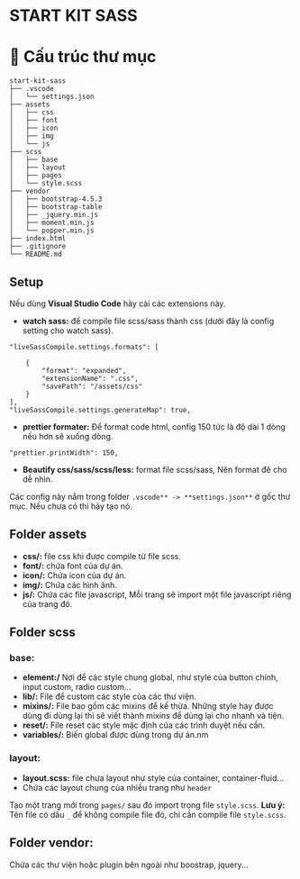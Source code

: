 # START KIT SASS

# 📂 Cấu trúc thư mục
```
start-kit-sass
├── .vscode
│   └── settings.json
├── assets
│   ├── css
│   ├── font
│   ├── icon
│   ├── img
│   └── js
├── scss
│   ├── base
│   ├── layout
│   ├── pages
│   └── style.scss
├── vendor
│   ├── bootstrap-4.5.3
│   ├── bootstrap-table
│   ├── _jquery.min.js
│   ├── moment.min.js
│   └── popper.min.js
├── index.html
├── .gitignore
└── README.md
```
## Setup

Nếu dùng **Visual Studio Code** hãy cài các extensions này.
- **watch sass:** để compile file scss/sass thành css (dưới đây là config setting cho watch sass).
```
"liveSassCompile.settings.formats": [

    {
        "format": "expanded",
        "extensionName": ".css",
        "savePath": "/assets/css"
    }
],
"liveSassCompile.settings.generateMap": true,
```
- **prettier formater:** Để format code html, config 150 tức là độ dài 1 dòng nếu hơn sẽ xuống dòng.
```
"prettier.printWidth": 150,
```
- **Beautify css/sass/scss/less:** format file scss/sass, Nên format đê cho dễ nhìn.

Các config này nằm trong folder 
```.vscode** -> **settings.json**``` ở gốc thư mục. Nếu chưa có thì hãy tạo nó.
## Folder assets
- **css/:** file css khi được compile từ file scss.
- **font/:** chứa font của dự án.
- **icon/:** Chứa icon của dự án.
- **img/:** Chứa các hình ảnh.
- **js/:** Chứa các file javascript, Mỗi trang sẽ import một file javascript riêng của trang đó.
## Folder scss
### base:
- **element:/** Nơi để các style chung global, như style của button chính, input custom, radio custom...
- **lib/:** File để custom các style của các thư viện.
- **mixins/:** File bao gồm các mixins để kế thừa. Những style hay được dùng đi dùng lại thì sẽ viết thành mixins để dùng lại cho nhanh và tiện.
- **reset/:** File reset các style mặc định của các trình duyệt nếu cần.
- **variables/:** Biến global được dùng trong dự án.nm
### layout:
- **layout.scss:** file chưa layout như style của container, container-fluid...
- Chứa các layout chung của nhiều trang như ```header```  

Tạo một trang mới trong ```pages/``` sau đó import trong file ```style.scss```. **Lưu ý:** Tên file có dấu ```_``` để không compile file đó, chỉ cần compile file ```style.scss```.
## Folder vendor: 
Chứa các thư viện hoặc plugin bên ngoài như boostrap, jquery...